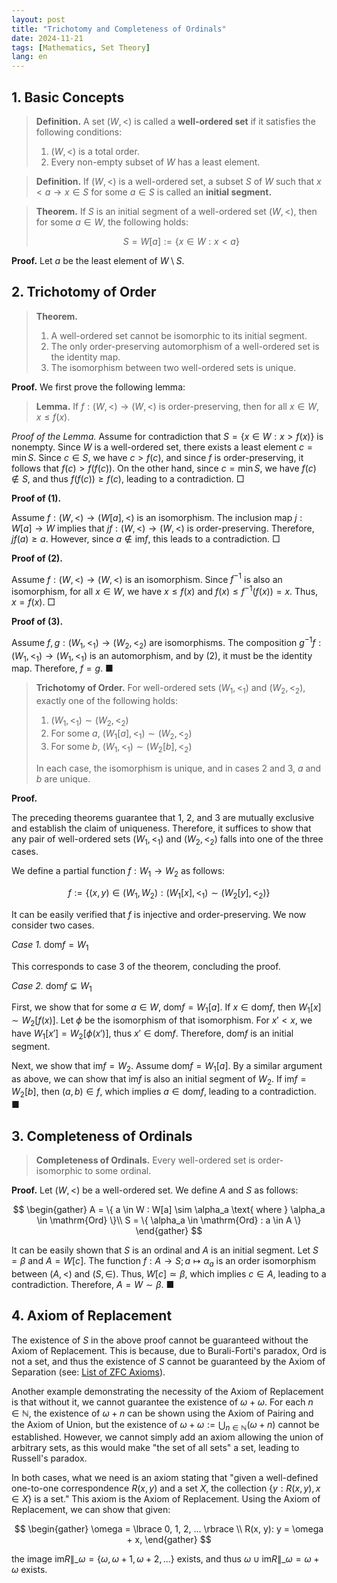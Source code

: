 ```yaml
---
layout: post
title: "Trichotomy and Completeness of Ordinals"
date: 2024-11-21
tags: [Mathematics, Set Theory]
lang: en
---
```


## 1. Basic Concepts

> **Definition.** A set $(W, <)$ is called a **well-ordered set** if it satisfies the following conditions:
>
> 1. $(W, <)$ is a total order.
> 2. Every non-empty subset of $W$ has a least element.

> **Definition.** If $(W, <)$ is a well-ordered set, a subset $S$ of $W$ such that $x < a \rightarrow x \in S$ for some $a \in S$ is called an **initial segment.**

> **Theorem.** If $S$ is an initial segment of a well-ordered set $(W, <)$, then for some $a \in W$, the following holds:
>
> $$
> S = W[a] := \{ x \in W : x < a \}
> $$

**Proof.** Let $a$ be the least element of $W \setminus S$.

## 2. Trichotomy of Order

> **Theorem.**
>
> 1. A well-ordered set cannot be isomorphic to its initial segment.
> 2. The only order-preserving automorphism of a well-ordered set is the identity map.
> 3. The isomorphism between two well-ordered sets is unique.

**Proof.** We first prove the following lemma:

> **Lemma.** If $f: (W, <) \to (W, <)$ is order-preserving, then for all $x \in W$, $x \leq f(x)$.

_Proof of the Lemma._ Assume for contradiction that $S = \lbrace x \in W : x > f(x) \rbrace$ is nonempty. Since $W$ is a well-ordered set, there exists a least element $c = \min S$. Since $c \in S$, we have $c > f(c)$, and since $f$ is order-preserving, it follows that $f(c) > f(f(c))$. On the other hand, since $c = \min S$, we have $f(c) \notin S$, and thus $f(f(c)) \geq f(c)$, leading to a contradiction. □

**Proof of (1).**

Assume $f: (W, <) \to (W[a], <)$ is an isomorphism. The inclusion map $j: W[a] \to W$ implies that $jf: (W, <) \to (W, <)$ is order-preserving. Therefore, $jf(a) \geq a$. However, since $a \notin \mathrm{im}f$, this leads to a contradiction. □

**Proof of (2).**

Assume $f: (W, <) \to (W, <)$ is an isomorphism. Since $f^{-1}$ is also an isomorphism, for all $x \in W$, we have $x \leq f(x)$ and $f(x) \leq f^{-1}(f(x)) = x$. Thus, $x = f(x)$. □

**Proof of (3).**

Assume $f, g: (W_1, <_1) \to (W_2, <_2)$ are isomorphisms. The composition $g^{-1}f: (W_1, <_1) \to (W_1, <_1)$ is an automorphism, and by (2), it must be the identity map. Therefore, $f = g$. ■

> **Trichotomy of Order.** For well-ordered sets $(W_1, <_1)$ and $(W_2, <_2)$, exactly one of the following holds:
>
> 1. $(W_1, <_1) \sim (W_2, <_2)$
> 2. For some $a$, $(W_1[a], <_1) \sim (W_2, <_2)$
> 3. For some $b$, $(W_1, <_1) \sim (W_2[b], <_2)$
>
> In each case, the isomorphism is unique, and in cases 2 and 3, $a$ and $b$ are unique.

**Proof.**

The preceding theorems guarantee that 1, 2, and 3 are mutually exclusive and establish the claim of uniqueness. Therefore, it suffices to show that any pair of well-ordered sets $(W_1, <_1)$ and $(W_2, <_2)$ falls into one of the three cases.

We define a partial function $f: W_1 \to W_2$ as follows:

$$
f := \{ (x, y) \in (W_1, W_2) : (W_1[x], <_1) \sim (W_2[y], <_2) \}
$$

It can be easily verified that $f$ is injective and order-preserving. We now consider two cases.

_Case 1._ $\mathrm{dom} f = W_1$

This corresponds to case 3 of the theorem, concluding the proof.

_Case 2._ $\mathrm{dom} f \subsetneq W_1$

First, we show that for some $a \in W$, $\mathrm{dom}f = W_1[a]$. If $x \in \mathrm{dom}f$, then $W_1[x] \sim W_2[f(x)]$. Let $\phi$ be the isomorphism of that isomorphism. For $x' < x$, we have $W_1[x'] = W_2[\phi(x')]$, thus $x' \in \mathrm{dom}f$. Therefore, $\mathrm{dom} f$ is an initial segment.

Next, we show that $\mathrm{im} f = W_2$. Assume $\mathrm{dom}f = W_1[a]$. By a similar argument as above, we can show that $\mathrm{im}f$ is also an initial segment of $W_2$. If $\mathrm{im}f = W_2[b]$, then $(a, b) \in f$, which implies $a \in \mathrm{dom}f$, leading to a contradiction. ■

## 3. Completeness of Ordinals

> **Completeness of Ordinals.** Every well-ordered set is order-isomorphic to some ordinal.

**Proof.** Let $(W, <)$ be a well-ordered set. We define $A$ and $S$ as follows:

$$
\begin{gather}
A = \{ a \in W : W[a] \sim \alpha_a \text{ where } \alpha_a \in \mathrm{Ord} \}\\
S = \{ \alpha_a \in \mathrm{Ord} : a \in A \}
\end{gather}
$$

It can be easily shown that $S$ is an ordinal and $A$ is an initial segment. Let $S = \beta$ and $A = W[c]$. The function $f: A \to S; a \mapsto \alpha_a$ is an order isomorphism between $(A, <)$ and $(S, \in)$. Thus, $W[c] \simeq \beta$, which implies $c \in A$, leading to a contradiction. Therefore, $A = W \sim \beta$. ■

## 4. Axiom of Replacement

The existence of $S$ in the above proof cannot be guaranteed without the Axiom of Replacement. This is because, due to Burali-Forti's paradox, $\mathrm{Ord}$ is not a set, and thus the existence of $S$ cannot be guaranteed by the Axiom of Separation (see: [List of ZFC Axioms](https://dimenerno.github.io/2024/11/18/ZFC/en)).

Another example demonstrating the necessity of the Axiom of Replacement is that without it, we cannot guarantee the existence of $\omega + \omega$. For each $n \in \mathbb{N}$, the existence of $\omega + n$ can be shown using the Axiom of Pairing and the Axiom of Union, but the existence of $\omega + \omega := \bigcup_{n \in \mathbb{N}} (\omega + n)$ cannot be established. However, we cannot simply add an axiom allowing the union of arbitrary sets, as this would make "the set of all sets" a set, leading to Russell's paradox.

In both cases, what we need is an axiom stating that "given a well-defined one-to-one correspondence $R(x,y)$ and a set $X$, the collection $\lbrace y : R(x, y), x \in X \rbrace$ is a set." This axiom is the Axiom of Replacement. Using the Axiom of Replacement, we can show that given:

$$
\begin{gather}
\omega = \lbrace 0, 1, 2, ... \rbrace \\
R(x, y): y = \omega + x,
\end{gather}
$$

the image $\mathrm{im}R\|\_\omega = \lbrace \omega, \omega + 1, \omega + 2, ... \rbrace$ exists, and thus $\omega \cup \mathrm{im}R\|\_\omega = \omega + \omega$ exists.
